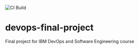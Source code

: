 ![CI Build](https://github.com/bashitha123/DevOps_Capstone_Project-/actions/workflows/ci-build.yaml/badge.svg)


# devops-final-project
Final project for IBM DevOps and Software Engineering course
